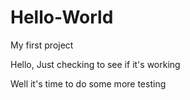 # Hello-World
My first project

Hello, Just checking to see if it's working

Well it's time to do some more testing
